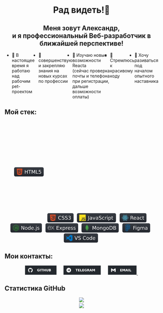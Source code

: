 <h1 align="center"> Рад видеть!👋</h1>
<h2 align="center"> Меня зовут Александр,<br> и я профессиональный Веб-разработчик в ближайшей перспективе!</h2>
<ul style="display: flex">
  <li>🔭 В настоящее время я работаю над рабочим pet-проектом</li>
  <li>👯 совершенствую и закрепляю знания на новых курсах по профессии</li>
  <li>🌱 Изучаю новые возможности Reacta <br>(сейчас проверка почты и телефона при регистрации, дальше возможности оплаты)</li>
  <li>🤔 Стремлюсь к красивому коду</li>
  <li>💬 Хочу разиваться под началом опытного наставника</li>

<!-- - 📫 How to reach me: ...
- 😄 Pronouns: ...
- ⚡ Fun fact: ... -->
</ul>
<h2> Мой стек:</h2>
<div align="center" font-size="30px">
  <span><img src="images/html.svg" height="30px" vspace="150px">&nbsp;&nbsp;</span>
  <span><img src="images/css.svg" height="30px">&nbsp;&nbsp;</span>
  <span><img src="images/js.svg" height="30px">&nbsp;&nbsp;</span>
  <span><img src="images/react.svg" height="30px">&nbsp;&nbsp;</span>
  <span><img src="images/nodeJS.svg" height="30px">&nbsp;&nbsp;</span>
  <span><img src="images/express.svg" height="30px">&nbsp;&nbsp;</span>
  <span><img src="images/mangoDB.svg" height="30px">&nbsp;&nbsp;</span>
  <span><img src="images/figma.svg" height="30px">&nbsp;&nbsp;</span>
  <span><img src="images/vsCode.svg" height="30px">&nbsp;</span>
</div>
<!-- <ul>
  <li>HTML5</li>
  <li>CSS3</li>
  <li>JS</li>
  <li>React</li>
  <li>Node.js</li>
  <li>Express</li>
  <li>MangoDB</li>
  <li>Figma</li>
  <li>VS_Code</li>
  <li></li>
</ul> -->

<h2>Мои контакты:</h2>
<div align="center" width="80%">
  <a href="https://github.com/alix1982"><img src="images/gitHub.svg" height="30px"></a><span>&nbsp;&nbsp;&nbsp;&nbsp;&nbsp;</span>
  <a href="https://web.telegram.org/z/#880062042"><img src="images/telegramm.svg" height="30px"></a><span>&nbsp;&nbsp;&nbsp;&nbsp;&nbsp;</span>
  <a href="https://mail.yandex.ru/"><img src="images/email.svg" height="30px">&nbsp;</a>
</div>
<!-- <p>Tg: @alix1982_tg;</p>
<p>Email: alix1982@yandex.ru</p> -->

<h2>Статистика GitHub</h2>
<div align="center">
  <img src="https://github-readme-stats.vercel.app/api/top-langs/?username=alix1982&layout=compact">
</div>

<!-- [![Top Langs](https://github-readme-stats.vercel.app/api/top-langs/?username=alix1982&layout=compact)](https://github.com/1982/github-readme-stats) -->

<div align="center">
  <img src="https://komarev.com/ghpvc/?username=alix1982">
</div>
